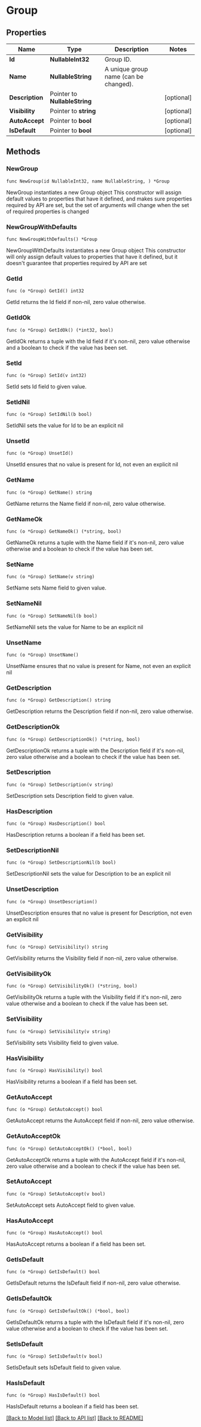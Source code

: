 # Group

## Properties

Name | Type | Description | Notes
------------ | ------------- | ------------- | -------------
**Id** | **NullableInt32** | Group ID. | 
**Name** | **NullableString** | A unique group name (can be changed). | 
**Description** | Pointer to **NullableString** |  | [optional] 
**Visibility** | Pointer to **string** |  | [optional] 
**AutoAccept** | Pointer to **bool** |  | [optional] 
**IsDefault** | Pointer to **bool** |  | [optional] 

## Methods

### NewGroup

`func NewGroup(id NullableInt32, name NullableString, ) *Group`

NewGroup instantiates a new Group object
This constructor will assign default values to properties that have it defined,
and makes sure properties required by API are set, but the set of arguments
will change when the set of required properties is changed

### NewGroupWithDefaults

`func NewGroupWithDefaults() *Group`

NewGroupWithDefaults instantiates a new Group object
This constructor will only assign default values to properties that have it defined,
but it doesn't guarantee that properties required by API are set

### GetId

`func (o *Group) GetId() int32`

GetId returns the Id field if non-nil, zero value otherwise.

### GetIdOk

`func (o *Group) GetIdOk() (*int32, bool)`

GetIdOk returns a tuple with the Id field if it's non-nil, zero value otherwise
and a boolean to check if the value has been set.

### SetId

`func (o *Group) SetId(v int32)`

SetId sets Id field to given value.


### SetIdNil

`func (o *Group) SetIdNil(b bool)`

 SetIdNil sets the value for Id to be an explicit nil

### UnsetId
`func (o *Group) UnsetId()`

UnsetId ensures that no value is present for Id, not even an explicit nil
### GetName

`func (o *Group) GetName() string`

GetName returns the Name field if non-nil, zero value otherwise.

### GetNameOk

`func (o *Group) GetNameOk() (*string, bool)`

GetNameOk returns a tuple with the Name field if it's non-nil, zero value otherwise
and a boolean to check if the value has been set.

### SetName

`func (o *Group) SetName(v string)`

SetName sets Name field to given value.


### SetNameNil

`func (o *Group) SetNameNil(b bool)`

 SetNameNil sets the value for Name to be an explicit nil

### UnsetName
`func (o *Group) UnsetName()`

UnsetName ensures that no value is present for Name, not even an explicit nil
### GetDescription

`func (o *Group) GetDescription() string`

GetDescription returns the Description field if non-nil, zero value otherwise.

### GetDescriptionOk

`func (o *Group) GetDescriptionOk() (*string, bool)`

GetDescriptionOk returns a tuple with the Description field if it's non-nil, zero value otherwise
and a boolean to check if the value has been set.

### SetDescription

`func (o *Group) SetDescription(v string)`

SetDescription sets Description field to given value.

### HasDescription

`func (o *Group) HasDescription() bool`

HasDescription returns a boolean if a field has been set.

### SetDescriptionNil

`func (o *Group) SetDescriptionNil(b bool)`

 SetDescriptionNil sets the value for Description to be an explicit nil

### UnsetDescription
`func (o *Group) UnsetDescription()`

UnsetDescription ensures that no value is present for Description, not even an explicit nil
### GetVisibility

`func (o *Group) GetVisibility() string`

GetVisibility returns the Visibility field if non-nil, zero value otherwise.

### GetVisibilityOk

`func (o *Group) GetVisibilityOk() (*string, bool)`

GetVisibilityOk returns a tuple with the Visibility field if it's non-nil, zero value otherwise
and a boolean to check if the value has been set.

### SetVisibility

`func (o *Group) SetVisibility(v string)`

SetVisibility sets Visibility field to given value.

### HasVisibility

`func (o *Group) HasVisibility() bool`

HasVisibility returns a boolean if a field has been set.

### GetAutoAccept

`func (o *Group) GetAutoAccept() bool`

GetAutoAccept returns the AutoAccept field if non-nil, zero value otherwise.

### GetAutoAcceptOk

`func (o *Group) GetAutoAcceptOk() (*bool, bool)`

GetAutoAcceptOk returns a tuple with the AutoAccept field if it's non-nil, zero value otherwise
and a boolean to check if the value has been set.

### SetAutoAccept

`func (o *Group) SetAutoAccept(v bool)`

SetAutoAccept sets AutoAccept field to given value.

### HasAutoAccept

`func (o *Group) HasAutoAccept() bool`

HasAutoAccept returns a boolean if a field has been set.

### GetIsDefault

`func (o *Group) GetIsDefault() bool`

GetIsDefault returns the IsDefault field if non-nil, zero value otherwise.

### GetIsDefaultOk

`func (o *Group) GetIsDefaultOk() (*bool, bool)`

GetIsDefaultOk returns a tuple with the IsDefault field if it's non-nil, zero value otherwise
and a boolean to check if the value has been set.

### SetIsDefault

`func (o *Group) SetIsDefault(v bool)`

SetIsDefault sets IsDefault field to given value.

### HasIsDefault

`func (o *Group) HasIsDefault() bool`

HasIsDefault returns a boolean if a field has been set.


[[Back to Model list]](../README.md#documentation-for-models) [[Back to API list]](../README.md#documentation-for-api-endpoints) [[Back to README]](../README.md)


